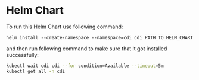 <!---
  SPDX-FileCopyrightText: (C) 2025 Intel Corporation
  SPDX-License-Identifier: Apache-2.0
-->

# Helm Chart

To run this Helm Chart use following command:

`helm install --create-namespace --namespace=cdi cdi PATH_TO_HELM_CHART`

and then run following command to make sure that it got installed successfully:

```bash
kubectl wait cdi cdi --for condition=Available --timeout=5m
kubectl get all -n cdi
```
